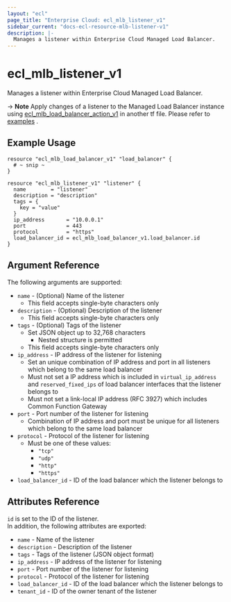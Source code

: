 ```yaml
---
layout: "ecl"
page_title: "Enterprise Cloud: ecl_mlb_listener_v1"
sidebar_current: "docs-ecl-resource-mlb-listener-v1"
description: |-
  Manages a listener within Enterprise Cloud Managed Load Balancer.
---
```


# ecl\_mlb\_listener\_v1

Manages a listener within Enterprise Cloud Managed Load Balancer.

-> **Note** Apply changes of a listener to the Managed Load Balancer instance using [ecl_mlb_load_balancer_action_v1](./ecl_mlb_load_balancer_action_v1) in another tf file. Please refer to [examples](https://github.com/nttcom/terraform-provider-ecl/tree/master/examples/managed-load-balancer) .

## Example Usage

```hcl
resource "ecl_mlb_load_balancer_v1" "load_balancer" {
  # ~ snip ~
}

resource "ecl_mlb_listener_v1" "listener" {
  name        = "listener"
  description = "description"
  tags = {
    key = "value"
  }
  ip_address       = "10.0.0.1"
  port             = 443
  protocol         = "https"
  load_balancer_id = ecl_mlb_load_balancer_v1.load_balancer.id
}
```

## Argument Reference

The following arguments are supported:

* `name` - (Optional) Name of the listener
    * This field accepts single-byte characters only
* `description` - (Optional) Description of the listener
    * This field accepts single-byte characters only
* `tags` - (Optional) Tags of the listener
    * Set JSON object up to 32,768 characters
        * Nested structure is permitted
    * This field accepts single-byte characters only
* `ip_address` - IP address of the listener for listening
    * Set an unique combination of IP address and port in all listeners which belong to the same load balancer
    * Must not set a IP address which is included in `virtual_ip_address` and `reserved_fixed_ips` of load balancer interfaces that the listener belongs to
    * Must not set a link-local IP address (RFC 3927) which includes Common Function Gateway
* `port` - Port number of the listener for listening
    * Combination of IP address and port must be unique for all listeners which belong to the same load balancer
* `protocol` - Protocol of the listener for listening
    * Must be one of these values:
        * `"tcp"`
        * `"udp"`
        * `"http"`
        * `"https"`
* `load_balancer_id` - ID of the load balancer which the listener belongs to

## Attributes Reference

`id` is set to the ID of the listener.<br>
In addition, the following attributes are exported:

* `name` - Name of the listener
* `description` - Description of the listener
* `tags` - Tags of the listener (JSON object format)
* `ip_address` - IP address of the listener for listening
* `port` - Port number of the listener for listening
* `protocol` - Protocol of the listener for listening
* `load_balancer_id` - ID of the load balancer which the listener belongs to
* `tenant_id` - ID of the owner tenant of the listener

